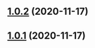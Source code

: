 ## [1.0.2](https://github.com/BJ0815/aws-tool/compare/v1.0.1...v1.0.2) (2020-11-17)



## [1.0.1](https://github.com/BJ0815/aws-tool/compare/v1.0.0...v1.0.1) (2020-11-17)



